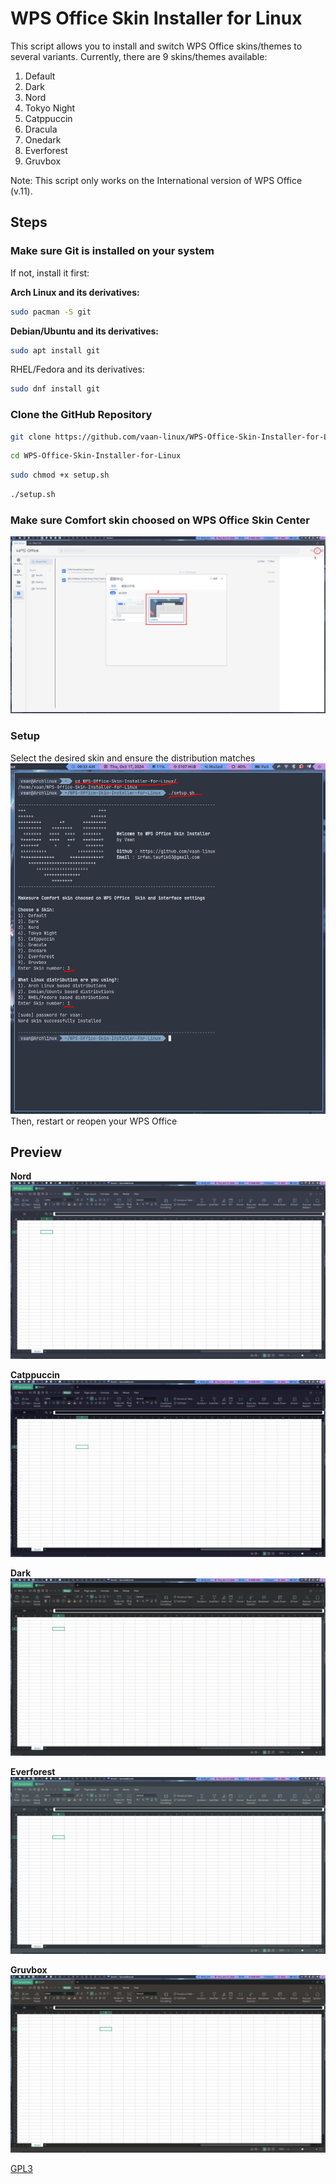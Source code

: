 # WPS Office Skin Installer for Linux

This script allows you to install and switch WPS Office skins/themes to several variants. Currently, there are 9 skins/themes available:  
1) Default  
2) Dark  
3) Nord  
4) Tokyo Night  
5) Catppuccin  
6) Dracula  
7) Onedark  
8) Everforest  
9) Gruvbox  

Note: This script only works on the International version of WPS Office (v.11).

## Steps
### Make sure Git is installed on your system
If not, install it first:

**Arch Linux and its derivatives:**
```bash
sudo pacman -S git
```
**Debian/Ubuntu and its derivatives:**
```bash
sudo apt install git
```
RHEL/Fedora and its derivatives:
```bash
sudo dnf install git
```

### Clone the GitHub Repository
```bash
git clone https://github.com/vaan-linux/WPS-Office-Skin-Installer-for-Linux
```
```bash
cd WPS-Office-Skin-Installer-for-Linux
```
```bash
sudo chmod +x setup.sh
```
```bash
./setup.sh
```
### Make sure Comfort skin choosed on WPS Office Skin Center
![skincenter](images/skin-center.jpg)

### Setup
Select the desired skin and ensure the distribution matches
![setup](images/setup.jpg)
Then, restart or reopen your WPS Office

## Preview
**Nord**
![nord](images/nord.jpg)

**Catppuccin**
![catppuccin](images/catppuccin.jpg)

**Dark**
![dark](images/dark.jpg)

**Everforest**
![everforest](images/everforest.jpg)

**Gruvbox**
![gruvbox](images/gruvbox.jpg)

[GPL3](https://www.gnu.org/licenses/gpl-3.0-standalone.html)
